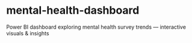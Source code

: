 # mental-health-dashboard
Power BI dashboard exploring mental health survey trends — interactive visuals &amp; insights
